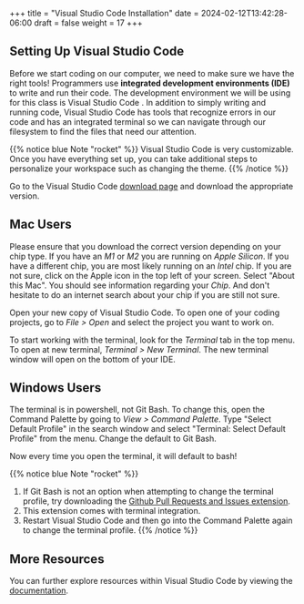 +++
title = "Visual Studio Code Installation"
date = 2024-02-12T13:42:28-06:00
draft = false
weight = 17
+++

## Setting Up Visual Studio Code

Before we start coding on our computer, we need to make sure we have the right tools! Programmers use **integrated development environments (IDE)** to write and run their code. The development environment we will be using for this class is Visual Studio Code
.
In addition to simply writing and running code, Visual Studio Code has tools that recognize errors in our code and has an integrated terminal so we can navigate through our filesystem to find the files that need our attention.

{{% notice blue Note "rocket" %}}
Visual Studio Code is very customizable. Once you have everything set up, you can take additional steps to personalize your workspace such as changing the theme.
{{% /notice %}}

Go to the Visual Studio Code [download page](https://code.visualstudio.com/download/) and download the appropriate version.

## Mac Users

Please ensure that you download the correct version depending on your chip type.  If you have an _M1_ or _M2_ you are running on _Apple Silicon_.  If you have a different chip, you are most likely running on an _Intel_ chip. If you are not sure, click on the Apple icon in the top left of your screen.  Select "About this Mac".  You should see information regarding your _Chip_.  And don't hesitate to do an internet search about your chip if you are still not sure.

Open your new copy of Visual Studio Code. To open one of your coding projects, go to _File > Open_ and select the project you want to work on.

To start working with the terminal, look for the _Terminal_ tab in the top menu.  To open at new terminal,  _Terminal > New Terminal_. The new terminal window will open on the bottom of your IDE.

## Windows Users

The terminal is in powershell, not Git Bash. To change this, open the Command Palette by going to _View > Command Palette_. Type "Select Default Profile" in the search window and select "Terminal: Select Default Profile" from the menu.
Change the default to Git Bash.

Now every time you open the terminal, it will default to bash!

{{% notice blue Note "rocket" %}}
1. If Git Bash is not an option when attempting to change the terminal profile, try downloading the [Github Pull Requests and Issues extension](https://marketplace.visualstudio.com/items?itemName=GitHub.vscode-pull-request-github).
1. This extension comes with terminal integration.
1. Restart Visual Studio Code and then go into the Command Palette again to change the terminal profile.
{{% /notice %}}

## More Resources
You can further explore resources within Visual Studio Code by viewing the [documentation](https://code.visualstudio.com/docs).


